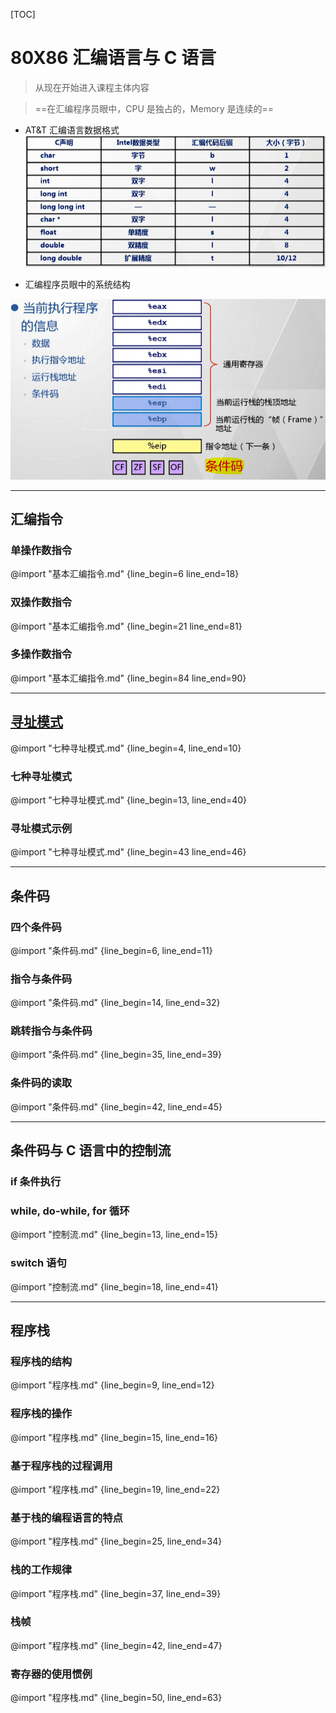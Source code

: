 [TOC]


# 80X86 汇编语言与 C 语言

> 从现在开始进入课程主体内容

> ==在汇编程序员眼中，CPU 是独占的，Memory 是连续的==

- AT&T 汇编语言数据格式
![汇编语言数据格式](images/2020-01-03-10-32-32.png)

- 汇编程序员眼中的系统结构

![](images/2020-01-03-15-30-01.png)


---
## 汇编指令

### 单操作数指令

@import "基本汇编指令.md" {line_begin=6 line_end=18}

### 双操作数指令

@import "基本汇编指令.md" {line_begin=21 line_end=81}

### 多操作数指令

@import "基本汇编指令.md" {line_begin=84 line_end=90}

---
## [寻址模式](https://blog.csdn.net/zr_lang/article/details/39962261)

@import "七种寻址模式.md" {line_begin=4, line_end=10}

### 七种寻址模式

@import "七种寻址模式.md" {line_begin=13, line_end=40}

### 寻址模式示例

@import "七种寻址模式.md" {line_begin=43 line_end=46}

---
## 条件码

### 四个条件码

@import "条件码.md" {line_begin=6, line_end=11}

### 指令与条件码

@import "条件码.md" {line_begin=14, line_end=32}

### 跳转指令与条件码

@import "条件码.md" {line_begin=35, line_end=39}

### 条件码的读取

@import "条件码.md" {line_begin=42, line_end=45}

---
## 条件码与 C 语言中的控制流

### if 条件执行

### while, do-while, for 循环

@import "控制流.md" {line_begin=13, line_end=15}

### switch 语句

@import "控制流.md" {line_begin=18, line_end=41}

---
## 程序栈

### 程序栈的结构

@import "程序栈.md" {line_begin=9, line_end=12}

### 程序栈的操作

@import "程序栈.md" {line_begin=15, line_end=16}

### 基于程序栈的过程调用

@import "程序栈.md" {line_begin=19, line_end=22}

### 基于栈的编程语言的特点

@import "程序栈.md" {line_begin=25, line_end=34}

### 栈的工作规律

@import "程序栈.md" {line_begin=37, line_end=39}

### 栈帧

@import "程序栈.md" {line_begin=42, line_end=47}

### 寄存器的使用惯例

@import "程序栈.md" {line_begin=50, line_end=63}